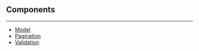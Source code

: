 ## Components
***
* [Model](/doc/component/model)
* [Pagination](/doc/component/pagination)
* [Validation](/doc/component/validation)